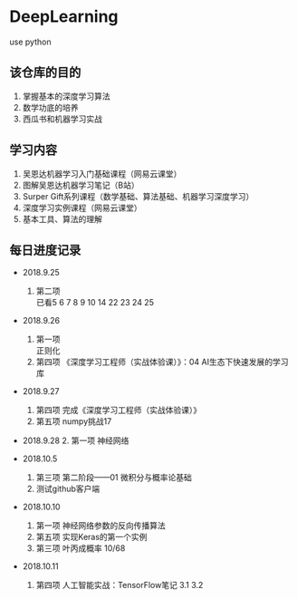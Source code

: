 # DeepLearning
use python

## 该仓库的目的

1. 掌握基本的深度学习算法
2. 数学功底的培养
3. 西瓜书和机器学习实战

## 学习内容

1. 吴恩达机器学习入门基础课程（网易云课堂）
2. 图解吴恩达机器学习笔记（B站）
3. Surper Gift系列课程（数学基础、算法基础、机器学习深度学习）
4. 深度学习实例课程（网易云课堂）
5. 基本工具、算法的理解


## 每日进度记录
* 2018.9.25
    1. 第二项  
    已看5 6 7 8 9 10 14 22 23 24 25

* 2018.9.26
    1.  第一项  
    正则化
    2. 第四项
    《深度学习工程师（实战体验课）》：04 AI生态下快速发展的学习库

* 2018.9.27
    1. 第四项
    完成《深度学习工程师（实战体验课）》
    2. 第五项
    numpy挑战17

* 2018.9.28
    2. 第一项
    神经网络

* 2018.10.5
    1. 第三项
      第二阶段——01 微积分与概率论基础
    2. 测试github客户端

* 2018.10.10
    1. 第一项 神经网络参数的反向传播算法
    2. 第五项 实现Keras的第一个实例
    3. 第三项 叶丙成概率 10/68
    
* 2018.10.11
    1. 第四项 人工智能实战：TensorFlow笔记 3.1 3.2